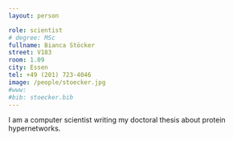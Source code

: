 ```yaml
---
layout: person

role: scientist
# degree: MSc
fullname: Bianca Stöcker
street: V183
room: 1.09
city: Essen
tel: +49 (201) 723-4046
image: /people/stoecker.jpg
#www: 
#bib: stoecker.bib
---
```


I am a computer scientist writing my doctoral thesis about protein hypernetworks.
